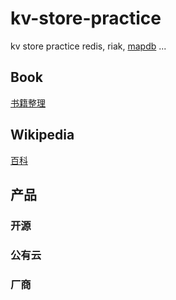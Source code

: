 # kv-store-practice

kv store practice redis, riak, [mapdb](https://mapdb.org/) ...

## Book

[书籍整理](./book)

## Wikipedia

[百科](./wikipedia)

## 产品

### 开源

### 公有云

### 厂商
